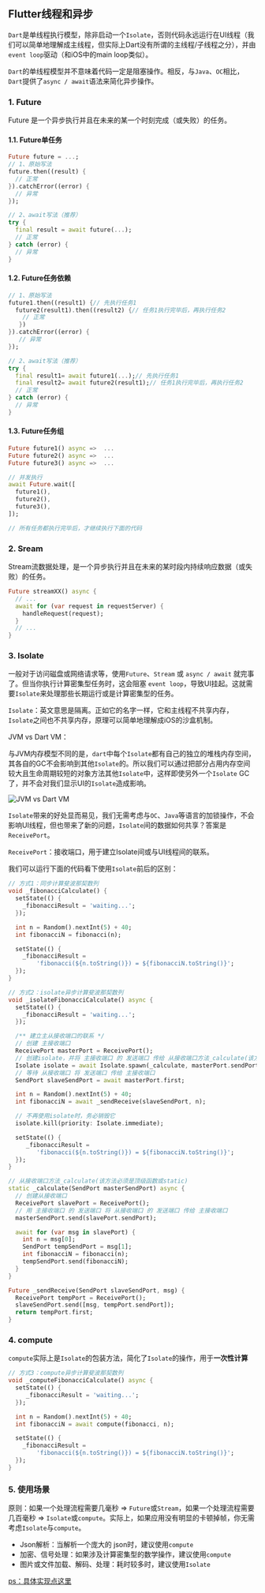 ## Flutter线程和异步

`Dart`是单线程执行模型，除非启动一个`Isolate`，否则代码永远运行在UI线程（我们可以简单地理解成主线程，但实际上Dart没有所谓的主线程/子线程之分），并由`event loop`驱动（和iOS中的main loop类似）。

`Dart`的单线程模型并不意味着代码一定是阻塞操作。相反，与`Java`、`OC`相比，`Dart`提供了`async / await`语法来简化异步操作。

### 1. Future

Future 是一个异步执行并且在未来的某一个时刻完成（或失败）的任务。

#### 1.1. Future单任务

```dart
Future future = ...;
// 1、原始写法
future.then((result) {
  // 正常
}).catchError((error) {
  // 异常
});

// 2、await写法（推荐）
try {
  final result = await future(...);
  // 正常
} catch (error) {
  // 异常
}
```

#### 1.2. Future任务依赖

```dart
// 1、原始写法
future1.then((result1) {// 先执行任务1
  future2(result1).then((result2) {// 任务1执行完毕后，再执行任务2
    // 正常
   })
}).catchError((error) {
   // 异常
});

// 2、await写法（推荐）
try {
  final result1= await future1(...);// 先执行任务1
  final result2= await future2(result1);// 任务1执行完毕后，再执行任务2
  // 正常
} catch (error) {
  // 异常
}
```

#### 1.3. Future任务组

```dart
Future future1() async =>  ...
Future future2() async =>  ...
Future future3() async =>  ...

// 并发执行
await Future.wait([
  future1(),
  future2(),
  future3(),
]);

// 所有任务都执行完毕后，才继续执行下面的代码
```

### 2. Sream

Stream流数据处理，是一个异步执行并且在未来的某时段内持续响应数据（或失败）的任务。

```dart
Future streamXX() async {
  // ...
  await for (var request in requestServer) {
    handleRequest(request);
  }
  // ...
}
```

### 3. Isolate

一般对于访问磁盘或网络请求等，使用`Future`、`Stream` 或 `async / await` 就完事了。但当你执行计算密集型任务时，这会阻塞 `event loop`，导致UI挂起。这就需要`Isolate`来处理那些长期运行或是计算密集型的任务。

`Isolate`：英文意思是隔离。正如它的名字一样，它和主线程不共享内存，`Isolate`之间也不共享内存，原理可以简单地理解成iOS的沙盒机制。

JVM vs Dart VM：

与JVM内存模型不同的是，`dart`中每个`Isolate`都有自己的独立的堆栈内存空间，其各自的GC不会影响到其他`Isolate`的。所以我们可以通过把部分占用内存空间较大且生命周期较短的对象方法其他`Isolate`中，这样即使另外一个`Isolate` GC了，并不会对我们显示UI的`Isolate`造成影响。

![JVM vs Dart VM](https://github.com/cp110/Docs/blob/master/Flutter/isolate/Screenshots/jvm_dvm.jpg)

`Isolate`带来的好处显而易见，我们无需考虑与`OC`、`Java`等语言的加锁操作，不会影响UI线程，但也带来了新的问题，`Isolate`间的数据如何共享？答案是`ReceivePort`。

`ReceivePort`：接收端口，用于建立Isolate间或与UI线程间的联系。

我们可以运行下面的代码看下使用`Isolate`前后的区别：

```dart
// 方式1：同步计算斐波那契数列
void _fibonacciCalculate() {
  setState(() {
    _fibonacciResult = 'waiting...';
  });

  int n = Random().nextInt(5) + 40;
  int fibonacciN = fibonacci(n);

  setState(() {
    _fibonacciResult =
        'fibonacci(${n.toString()}) = ${fibonacciN.toString()}';
  });
}
```

```dart
// 方式2：isolate异步计算斐波那契数列
void _isolateFibonacciCalculate() async {
  setState(() {
    _fibonacciResult = 'waiting...';
  });

  /** 建立主从接收端口的联系 */
  // 创建 主接收端口
  ReceivePort masterPort = ReceivePort();
  // 创建isolate，并将 主接收端口 的 发送端口 传给 从接收端口方法_calculate(该方法必须是顶级函数或static)
  Isolate isolate = await Isolate.spawn(_calculate, masterPort.sendPort);
  // 等待 从接收端口 将 发送端口 传给 主接收端口
  SendPort slaveSendPort = await masterPort.first;

  int n = Random().nextInt(5) + 40;
  int fibonacciN = await _sendReceive(slaveSendPort, n);

  // 不再使用isolate时，务必销毁它
  isolate.kill(priority: Isolate.immediate);

  setState(() {
     _fibonacciResult =
        'fibonacci(${n.toString()}) = ${fibonacciN.toString()}';
  });    
}

// 从接收端口方法_calculate(该方法必须是顶级函数或static)
static _calculate(SendPort masterSendPort) async {
  // 创建从接收端口
  ReceivePort slavePort = ReceivePort();
  // 用 主接收端口 的 发送端口 将 从接收端口 的 发送端口 传给 主接收端口
  masterSendPort.send(slavePort.sendPort);

  await for (var msg in slavePort) {
    int n = msg[0];
    SendPort tempSendPort = msg[1];
    int fibonacciN = fibonacci(n);
    tempSendPort.send(fibonacciN);
  }
}

Future _sendReceive(SendPort slaveSendPort, msg) {
  ReceivePort tempPort = ReceivePort();
  slaveSendPort.send([msg, tempPort.sendPort]);
  return tempPort.first;
}
```



### 4. compute

`compute`实际上是`Isolate`的包装方法，简化了`Isolate`的操作，用于**一次性计算**

```dart
// 方式3：compute异步计算斐波那契数列
void _computeFibonacciCalculate() async {
  setState(() {
     _fibonacciResult = 'waiting...';
  });

  int n = Random().nextInt(5) + 40;
  int fibonacciN = await compute(fibonacci, n);

  setState(() {
    _fibonacciResult =
        'fibonacci(${n.toString()}) = ${fibonacciN.toString()}';
  });
}
```

### 5. 使用场景

原则：如果一个处理流程需要几毫秒 => `Future`或`Stream`，如果一个处理流程需要几百毫秒 => `Isolate`或`compute`。实际上，如果应用没有明显的卡顿掉帧，你无需考虑`Isolate`与`compute`。

- Json解析：当解析一个庞大的 json时，建议使用`compute`
- 加密、信号处理：如果涉及计算密集型的数学操作，建议使用`compute`
- 图片或文件加载、解码、处理：耗时较多时，建议使用`Isolate`


[ps：具体实现点这里](https://github.com/cp110/Docs/tree/master/Flutter/isolate/Example/flutter_isolate)
